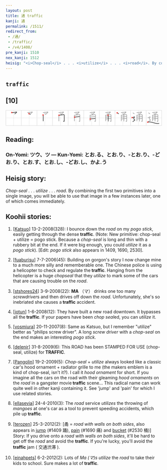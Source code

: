 ```yaml
---
layout: post
title: 通 traffic
kanji: 通
permalink: /1511/
redirect_from:
 - /通/
 - /traffic/
 - /v4/1408/
pre_kanji: 1510
nex_kanji: 1512
heisig: "<i>Chop-seal</i> . . . <i>utilize</i> . . . <i>road</i>. By combining the first two primitives into a single image, you will be able to use that image in a few instances later, one of which comes immediately."
---
```


## `traffic`

## [10]

<div class="stroke"><img src="../images/E9809A.png" /></div>

## Reading:

### On-Yomi: ツウ、ツ &mdash; Kun-Yomi: とお.る、とお.り、-とお.り、-どお.り、とお.す、とお.し、-どお.し、かよ.う

## Heisig story:

<i>Chop-seal</i> . . . <i>utilize</i> . . . <i>road</i>. By combining the first two primitives into a single image, you will be able to use that image in a few instances later, one of which comes immediately.

## Koohii stories:

1) [<a href="http://kanji.koohii.com/profile/Katsuo">Katsuo</a>] 13-2-2008(328): I bounce down the <em>road</em> on my <em>pogo stick</em>, easily getting through the dense<strong> traffic</strong>. (Note: New primitive: chop-seal + utilize = pogo stick. Because a <em>chop-seal</em> is long and thin with a rubbery bit at the end. If it were big enough, you could <em>utilize</em> it as a <em>pogo stick</em>). [Edit: <em>pogo stick</em> also appears in 1409, 1690, 2530].

2) [<a href="http://kanji.koohii.com/profile/fuaburisu">fuaburisu</a>] 7-7-2006(45): Building on gorgon&#039;s story I now change mine to a much more silly and rememberable one. The Chinese police is using a helicopter to check and regulate the<strong> traffic</strong>. Hanging from the helicopter is a huge <em>chopseal</em> that they <em>utilize</em> to mark some of the cars that are causing trouble on the <em>road</em>.

3) [<a href="http://kanji.koohii.com/profile/stshores24">stshores24</a>] 3-9-2008(22): <strong>MA</strong> （マ） drinks one too many <em>screwdriver</em>s and then drives off down the <em>road</em>. Unfortunately, she&#039;s so inebriated she causes a<strong> traffic</strong> accident.

4) [<a href="http://kanji.koohii.com/profile/jotun">jotun</a>] 1-6-2008(12): They have built a new road downtown. It bypasses all the<strong> traffic</strong>. If your papers have been <em>chop seal</em>ed, you can <em>utilize</em> it.

5) [<a href="http://kanji.koohii.com/profile/vosmiura">vosmiura</a>] 20-11-2007(8): Same as Katsuo, but I remember &quot;utilize&quot; better as &quot;philips screw driver&quot;. A long <em>screw driver</em> with a <em>chop-seal</em> on the end makes an interesting <em>pogo stick</em>.

6) [<a href="http://kanji.koohii.com/profile/delenir">delenir</a>] 31-8-2009(6): This ROAD has been STAMPED FOR USE (chop-seal, utilize) for<strong> TRAFFIC</strong>.

7) [<a href="http://kanji.koohii.com/profile/Pangolin">Pangolin</a>] 19-2-2009(5): <em>Chop-seal</em> + <em>utilize</em> always looked like a classic car&#039;s hood ornament + radiator grille to me (the makers emblem is a kind of chop-seal, isn&#039;t it?). I call it <em>hood ornament</em> for short. If you imagine all the cars on the road with their gleaming <em>hood ornaments</em> on the <em>road</em> in a gangster movie<strong> traffic</strong> scene... This radical name can work quite well in other kanji containing it. See &#039;jump&#039; and &#039;pain&#039; for which I use related stories.

8) [<a href="http://kanji.koohii.com/profile/ellasevia">ellasevia</a>] 24-4-2010(3): The <em>road</em> service <em>utilizes</em> the throwing of <em>mangoes</em> at one&#039;s car as a tool to prevent speeding accidents, which pile up<strong> traffic</strong>.

9) [<a href="http://kanji.koohii.com/profile/terozen">terozen</a>] 25-3-2012(2): [甬 = <em>road with walls on both sides</em>, also appears in <a href="../1409">jump</a> (#1409 踊), <a href="../1690">pain</a> (#1690 痛) and <a href="../2530">bucket</a> (#2530 桶)] Story: If you drive onto a <em>road with walls on both sides</em>, it&#039;ll be hard to get off the <em>road</em> and avoid the <strong>traffic</strong>. If you&#039;re lucky, you&#039;ll avoid the <strong>traffic</strong> jam ( 交通渋滞 ).

10) [<a href="http://kanji.koohii.com/profile/einahpets">einahpets</a>] 6-2-2012(2): Lots of <em>Ma (マ)s utilize</em> the <em>road</em> to take their kids to school. Sure makes a lot of<strong> traffic</strong>.
